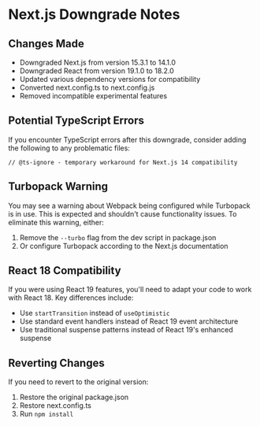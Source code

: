 # Next.js Downgrade Notes

## Changes Made

- Downgraded Next.js from version 15.3.1 to 14.1.0
- Downgraded React from version 19.1.0 to 18.2.0
- Updated various dependency versions for compatibility
- Converted next.config.ts to next.config.js
- Removed incompatible experimental features

## Potential TypeScript Errors

If you encounter TypeScript errors after this downgrade, consider adding the following to any problematic files:

```tsx
// @ts-ignore - temporary workaround for Next.js 14 compatibility
```

## Turbopack Warning

You may see a warning about Webpack being configured while Turbopack is in use. This is expected and shouldn't cause functionality issues. To eliminate this warning, either:

1. Remove the `--turbo` flag from the dev script in package.json
2. Or configure Turbopack according to the Next.js documentation

## React 18 Compatibility

If you were using React 19 features, you'll need to adapt your code to work with React 18. Key differences include:

- Use `startTransition` instead of `useOptimistic`
- Use standard event handlers instead of React 19 event architecture
- Use traditional suspense patterns instead of React 19's enhanced suspense

## Reverting Changes

If you need to revert to the original version:

1. Restore the original package.json
2. Restore next.config.ts
3. Run `npm install`
